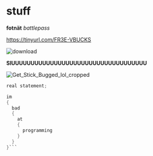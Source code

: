 # stuff

**fotnät** *battlepass*

 
https://tinyurl.com/FR3E-VBUCKS

![download](https://user-images.githubusercontent.com/110892739/183599850-ae86e4cd-2c83-4527-ad0c-5e43b7af884e.jpg)

**SIUUUUUUUUUUUUUUUUUUUUUUUUUUUUUUUUUUU**

![Get_Stick_Bugged_lol_cropped](https://user-images.githubusercontent.com/110892739/183609428-aef0d01f-65dd-4821-a423-37ed43d3fd4c.gif)

```c#
real statement;

im
{
  bad
  {
    at
    {
      programming
    }
  }
}```





